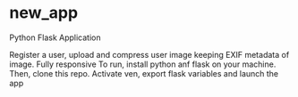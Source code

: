# new_app

Python Flask Application

Register a user, upload and compress user image keeping EXIF metadata of image. Fully responsive
To run, install python anf flask on your machine. Then, clone this repo.
Activate ven, export flask variables and launch the app
